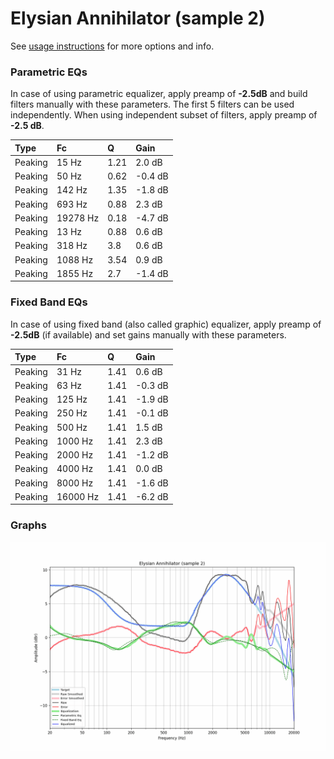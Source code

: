 # Elysian Annihilator (sample 2)
See [usage instructions](https://github.com/jaakkopasanen/AutoEq#usage) for more options and info.

### Parametric EQs
In case of using parametric equalizer, apply preamp of **-2.5dB** and build filters manually
with these parameters. The first 5 filters can be used independently.
When using independent subset of filters, apply preamp of **-2.5 dB**.

| Type    | Fc       |    Q | Gain    |
|:--------|:---------|:-----|:--------|
| Peaking | 15 Hz    | 1.21 | 2.0 dB  |
| Peaking | 50 Hz    | 0.62 | -0.4 dB |
| Peaking | 142 Hz   | 1.35 | -1.8 dB |
| Peaking | 693 Hz   | 0.88 | 2.3 dB  |
| Peaking | 19278 Hz | 0.18 | -4.7 dB |
| Peaking | 13 Hz    | 0.88 | 0.6 dB  |
| Peaking | 318 Hz   | 3.8  | 0.6 dB  |
| Peaking | 1088 Hz  | 3.54 | 0.9 dB  |
| Peaking | 1855 Hz  | 2.7  | -1.4 dB |

### Fixed Band EQs
In case of using fixed band (also called graphic) equalizer, apply preamp of **-2.5dB**
(if available) and set gains manually with these parameters.

| Type    | Fc       |    Q | Gain    |
|:--------|:---------|:-----|:--------|
| Peaking | 31 Hz    | 1.41 | 0.6 dB  |
| Peaking | 63 Hz    | 1.41 | -0.3 dB |
| Peaking | 125 Hz   | 1.41 | -1.9 dB |
| Peaking | 250 Hz   | 1.41 | -0.1 dB |
| Peaking | 500 Hz   | 1.41 | 1.5 dB  |
| Peaking | 1000 Hz  | 1.41 | 2.3 dB  |
| Peaking | 2000 Hz  | 1.41 | -1.2 dB |
| Peaking | 4000 Hz  | 1.41 | 0.0 dB  |
| Peaking | 8000 Hz  | 1.41 | -1.6 dB |
| Peaking | 16000 Hz | 1.41 | -6.2 dB |

### Graphs
![](./Elysian%20Annihilator%20(sample%202).png)